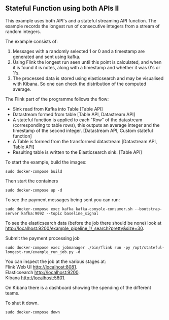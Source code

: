 ## Stateful Function using both APIs II

This example uses both API's and a stateful streaming API function. The example records the longest run of consecutive integers from a stream of random integers.

The example consists of:  
1. Messages with a randomly selected 1 or 0 and a timestamp are generated and sent using kafka.  
2. Using Flink the longest run seen until this point is calculated, and when it is found it is notes, along with a timestamp and whether it was 0's or 1's.
3. The processed data is stored using elasticsearch and may be visualised with Kibana. So one can check the distribution of the computed average.

The Flink part of the programme follows the flow:
* Sink read from Kafka into Table [Table API]
* Datastream formed from table [Table API, Datastream API]
* A stateful function is applied to each "Row" of the datastream (corresponding to table rows), this outputs an average integer and the timestamp of the second integer. [Datastream API, Custom stateful function]
* A Table is formed from the transformed datastream [Datastream API, Table API]
* Resulting table is written to the Elasticsearch sink. [Table API]

To start the example, build the images:
````commandline
sudo docker-compose build
````

Then start the containers
````
sudo docker-compose up -d
````

To see the payment messages being sent you can run:
````
sudo docker-compose exec kafka kafka-console-consumer.sh --bootstrap-server kafka:9092 --topic baseline_signal
````
To see the elasticsearch data (before the job there should be none) look at [http://localhost:9200/example_pipeline_1/_search?pretty&size=30](http://localhost:9200/example_pipeline_1/_search?pretty&size=30).

Submit the payment processing job
````commandline
sudo docker-compose exec jobmanager ./bin/flink run -py /opt/stateful-longest-run/example_run_job.py -d
````

You can inspect the job at the various stages at:  
Flink Web UI [http://localhost:8081](http://localhost:8081).   
Elasticsearch [http://localhost:9200](http://localhost:9200).   
Kibana [http://localhost:5601](http://localhost:5601).

On Kibana there is a dashboard showing the spending of the different teams.

To shut it down.
```
sudo docker-compose down
```

